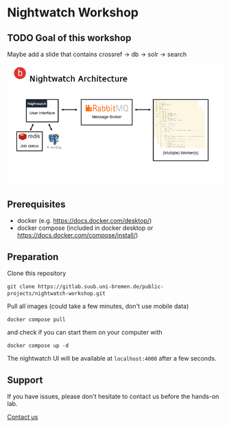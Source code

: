 # Nightwatch Workshop

## TODO Goal of this workshop

Maybe add a slide that contains crossref -> db -> solr -> search


![Nightwatch architecture diagram. The User Interface Nightwatch is bidirectionally connected to redis for supervising each job's status and to a PostgreSQL to store data.](docs/Nightwatch_architecture.png)


## Prerequisites

* docker (e.g. https://docs.docker.com/desktop/)
* docker compose (included in docker desktop or https://docs.docker.com/compose/install/)


## Preparation

Clone this repository

```
git clone https://gitlab.suub.uni-bremen.de/public-projects/nightwatch-workshop.git
```

Pull all images (could take a few minutes, don't use mobile data)

```
docker compose pull
```

and check if you can start them on your computer with

```
docker compose up -d
```

The nightwatch UI will be available at `localhost:4000` after a few seconds.


## Support

If you have issues, please don't hesitate to contact us before the hands-on lab.

[Contact us](mailto:nitghtwatch@suub.uni-bremen.de)
